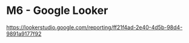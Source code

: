 # M6 - Google Looker

https://lookerstudio.google.com/reporting/ff21f4ad-2e40-4d5b-98d4-9891a9177f92
